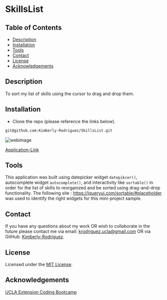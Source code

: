 # SkillsList

## Table of Contents

* [Description](#description)
* [Installation](#installation)
* [Tools](#tools)
* [Contact](#contact)
* [License](#license)
* [Acknowledgements](#acknowledgements)

## Description
To sort my list of skills using the cursor to drag and drop them.

## Installation

* Clone the repo (please reference the links below).
```md 
git@github.com:Kimberly-Rodriguez/SkillsList.git

```
![webimage](.png)

[Application-Link](https://kimberly-rodriguez.github.io/SkillsList/)

## Tools

This application was built using datepicker widget `datepikcer()`, autocomplete widget `autocomplete()`, and interactivity like `sortable()` in order for the list of skills to reorganized and be sorted using drag-and-drop functionality. The following site : https://jqueryui.com/sortable/#placeholder was used to identify the right widgets for this mini-project sample.


## Contact

If you have any questions about my work OR wish to collaborate in the future please contact me via email: krodriguez.ucla@gmail.com OR via GitHub: [Kimberly-Rodriguez](https://github.com/Kimberly-Rodriguez).

## License 

Licensed under the [MIT License](LICENSE).

## Acknowledgements

[UCLA Extension Coding Bootcamp](https://bootcamp.uclaextension.edu/coding/)




